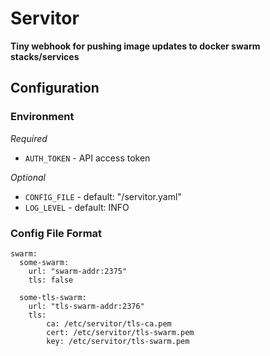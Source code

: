 # Servitor
__Tiny webhook for pushing image updates to docker swarm stacks/services__

## Configuration

### Environment
*Required*
* `AUTH_TOKEN` - API access token

*Optional*
* `CONFIG_FILE` - default: "/servitor.yaml"
* `LOG_LEVEL` - default: INFO

### Config File Format
```
swarm:
  some-swarm:
    url: "swarm-addr:2375"
    tls: false

  some-tls-swarm:
    url: "tls-swarm-addr:2376"
    tls:
        ca: /etc/servitor/tls-ca.pem
        cert: /etc/servitor/tls-swarm.pem
        key: /etc/servitor/tls-swarm.pem
```
